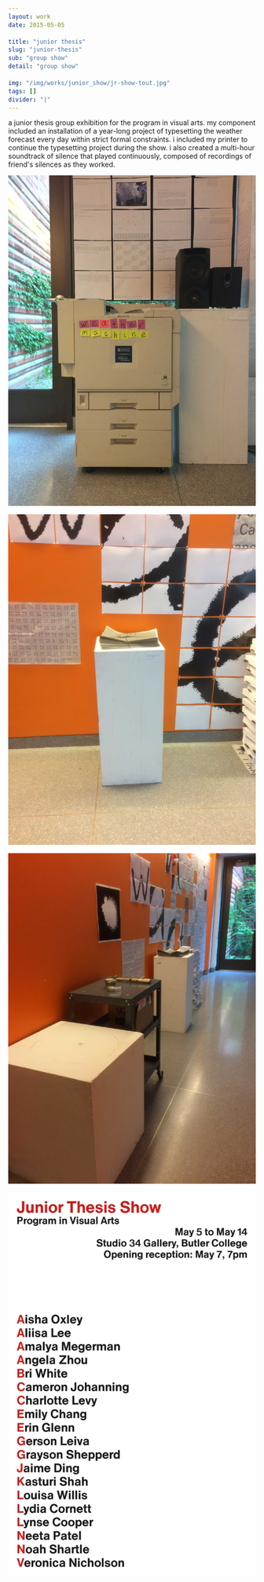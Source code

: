 ```yaml
---
layout: work
date: 2015-05-05

title: "junior thesis"
slug: "junior-thesis"
sub: "group show"
detail: "group show"

img: "/img/works/junior_show/jr-show-tout.jpg"
tags: []
divider: "|"
---
```


a junior thesis group exhibition for the program in visual arts. my component included an installation of a year-long project of typesetting the weather forecast every day within strict formal constraints. i included my printer to continue the typesetting project during the show. i also created a multi-hour soundtrack of silence that played continuously, composed of recordings of friend's silences as they worked.

![junior show](/img/works/junior_show/jr-show-1.jpg)

![junior show](/img/works/junior_show/jr-show-3.jpg)

![junior show](/img/works/junior_show/jr-show-2.jpg)

![junior show](/img/works/junior_show/jr-show-poster.jpg)
